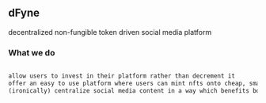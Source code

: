 ## dFyne

decentralized non-fungible token driven social media platform

### What we do

```markdown

allow users to invest in their platform rather than decrement it
offer an easy to use platform where users can mint nfts onto cheap, smart contract driven ecosystems
(ironically) centralize social media content in a way which benefits both the consumer and the creator

```
